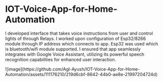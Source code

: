 # IOT-Voice-App-for-Home-Automation

I developed interface that takes voice instructions from user and
control lights of through Relays.
I worked upon configuration of Esp32/8266 module through IP address which connects to app. Esp32 was used which is bluetooth/wifi module
supported.
I ensured that app seamlessly integrates with Google Voice Assistant, utilizing its powerful speech recognition capabilities for enhanced user
interaction. 


<div center>![image](https://github.com/Agl-Ayush/IOT-Voice-App-for-Home-Automation/assets/111176210/219d6cbf-8642-44b0-ae8e-21997204724d)</div>
